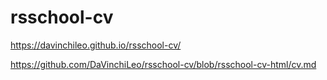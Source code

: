 # rsschool-cv
https://davinchileo.github.io/rsschool-cv/

https://github.com/DaVinchiLeo/rsschool-cv/blob/rsschool-cv-html/cv.md
